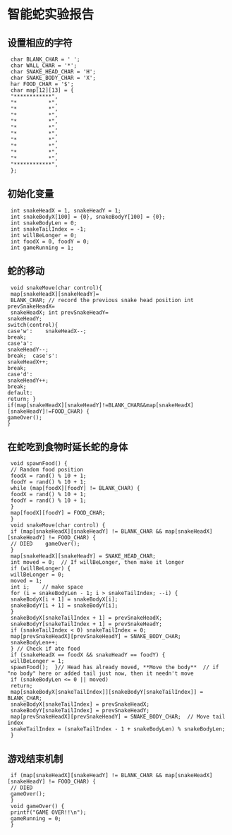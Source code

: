 # 智能蛇实验报告
## 设置相应的字符
     char BLANK_CHAR = ' ';
     char WALL_CHAR = '*';
     char SNAKE_HEAD_CHAR = 'H';
     char SNAKE_BODY_CHAR = 'X';
     har FOOD_CHAR = '$';
     char map[12][13] = {
     "************",
     "*          *", 
     "*          *",
     "*          *", 
     "*          *",  
     "*          *", 
     "*          *", 
     "*          *",  
     "*          *",  
     "*          *",  
     "*          *",  
     "************",
     };  
     
## 初始化变量
     int snakeHeadX = 1, snakeHeadY = 1;
     int snakeBodyX[100] = {0}, snakeBodyY[100] = {0};
     int snakeBodyLen = 0;
     int snakeTailIndex = -1;
     int willBeLonger = 0;
     int foodX = 0, foodY = 0;
     int gameRunning = 1;  
     
## 蛇的移动
     void snakeMove(char control){
     map[snakeHeadX][snakeHeadY]=
     BLANK_CHAR; // record the previous snake head position int prevSnakeHeadX=
     snakeHeadX; int prevSnakeHeadY=
    snakeHeadY; 
    switch(control){ 
    case'w':    snakeHeadX--;   
    break;  
    case'a':   
    snakeHeadY--;   
    break;  case's':   
    snakeHeadX++;  
    break; 
    case'd':    
    snakeHeadY++; 
    break;  
    default:   
    return; } 
    if(map[snakeHeadX][snakeHeadY]!=BLANK_CHAR&&map[snakeHeadX][snakeHeadY]!=FOOD_CHAR) {
    gameOver();
    }  
    
## 在蛇吃到食物时延长蛇的身体
     void spawnFood() { 
     // Random food position 
     foodX = rand() % 10 + 1;  
     foodY = rand() % 10 + 1;  
     while (map[foodX][foodY] != BLANK_CHAR) {   
     foodX = rand() % 10 + 1;    
     foodY = rand() % 10 + 1; 
     } 
     map[foodX][foodY] = FOOD_CHAR;
     }
     void snakeMove(char control) {  
     if (map[snakeHeadX][snakeHeadY] != BLANK_CHAR && map[snakeHeadX][snakeHeadY] != FOOD_CHAR) {  
     // DIED    gameOver();  
     }
     map[snakeHeadX][snakeHeadY] = SNAKE_HEAD_CHAR; 
     int moved = 0;  // If willBeLonger, then make it longer 
     if (willBeLonger) {    
     willBeLonger = 0;    
     moved = 1;    
     int i;    // make space   
     for (i = snakeBodyLen - 1; i > snakeTailIndex; --i) {     
     snakeBodyX[i + 1] = snakeBodyX[i];     
     snakeBodyY[i + 1] = snakeBodyY[i];   
     }   
     snakeBodyX[snakeTailIndex + 1] = prevSnakeHeadX;  
     snakeBodyY[snakeTailIndex + 1] = prevSnakeHeadY;  
     if (snakeTailIndex < 0) snakeTailIndex = 0; 
     map[prevSnakeHeadX][prevSnakeHeadY] = SNAKE_BODY_CHAR;   
     snakeBodyLen++; 
     } // Check if ate food 
     if (snakeHeadX == foodX && snakeHeadY == foodY) {    
     willBeLonger = 1;   
     spawnFood();  }// Head has already moved, **Move the body**  // if "no body" here or added tail just now, then it needn't move
     if (snakeBodyLen <= 0 || moved) 
     return; 
     map[snakeBodyX[snakeTailIndex]][snakeBodyY[snakeTailIndex]] = BLANK_CHAR;  
     snakeBodyX[snakeTailIndex] = prevSnakeHeadX; 
     snakeBodyY[snakeTailIndex] = prevSnakeHeadY; 
     map[prevSnakeHeadX][prevSnakeHeadY] = SNAKE_BODY_CHAR;  // Move tail index  
     snakeTailIndex = (snakeTailIndex - 1 + snakeBodyLen) % snakeBodyLen;
     }  
     
## 游戏结束机制
     if (map[snakeHeadX][snakeHeadY] != BLANK_CHAR && map[snakeHeadX][snakeHeadY] != FOOD_CHAR) {
     // DIED
     gameOver();
     }
     void gameOver() {
     printf("GAME OVER!!\n");
     gameRunning = 0;
     }
     
     
     
     
     
     
     
     
     
     
     
     
     
     
     
     
     
     
     
     
     
     
     
